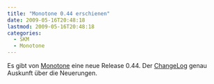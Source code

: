 ```yaml
---
title: "Monotone 0.44 erschienen"
date: 2009-05-16T20:48:18
lastmod: 2009-05-16T20:48:18
categories:
  - SKM
  - Monotone
---
```

Es gibt von <a href="http://monotone.ca/"  title="Monotone">Monotone</a> eine neue Release 0.44. Der <a href="http://monotone.ca/NEWS"  title="ChangeLog">ChangeLog</a> genau Auskunft über die Neuerungen.
